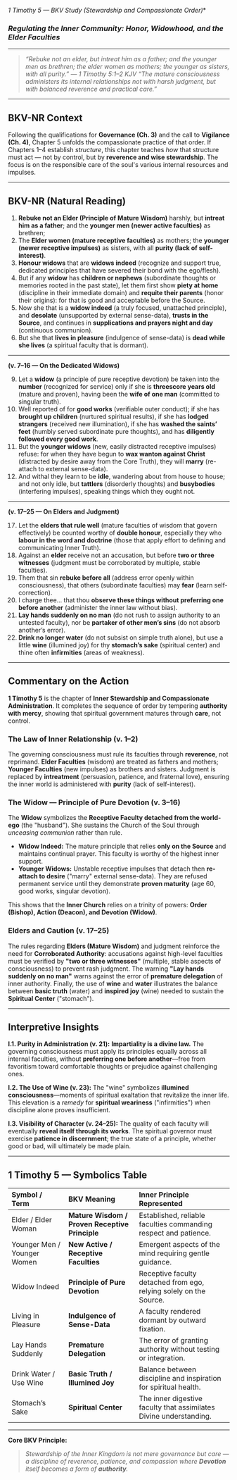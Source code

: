 *1 Timothy 5 — BKV Study (Stewardship and Compassionate Order)**
### *Regulating the Inner Community: Honor, Widowhood, and the Elder Faculties*

---

> *“Rebuke not an elder, but intreat him as a father; and the younger men as brethren; the elder women as mothers; the younger as sisters, with all purity.” — 1 Timothy 5:1–2 KJV*
> *“The mature consciousness administers its internal relationships not with harsh judgment, but with balanced reverence and practical care.”*

---

## **BKV-NR Context**

Following the qualifications for **Governance (Ch. 3)** and the call to **Vigilance (Ch. 4)**, Chapter 5 unfolds the compassionate practice of that order. If Chapters 1–4 establish *structure*, this chapter teaches *how* that structure must act — not by control, but by **reverence and wise stewardship**. The focus is on the responsible care of the soul's various internal resources and impulses.

---

## **BKV-NR (Natural Reading)**

1.  **Rebuke not an Elder (Principle of Mature Wisdom)** harshly, but **intreat him as a father**; and the **younger men (newer active faculties)** as brethren;
2.  The **Elder women (mature receptive faculties)** as mothers; the **younger (newer receptive impulses)** as sisters, with all **purity (lack of self-interest)**.
3.  **Honour widows** that are **widows indeed** (recognize and support true, dedicated principles that have severed their bond with the ego/flesh).
4.  But if any **widow** has **children or nephews** (subordinate thoughts or memories rooted in the past state), let them first show **piety at home** (discipline in their immediate domain) and **requite their parents** (honor their origins): for that is good and acceptable before the Source.
5.  Now she that is a **widow indeed** (a truly focused, unattached principle), and **desolate** (unsupported by external sense-data), **trusts in the Source**, and continues in **supplications and prayers night and day** (continuous communion).
6.  But she that **lives in pleasure** (indulgence of sense-data) is **dead while she lives** (a spiritual faculty that is dormant).

---

**(v. 7–16 — On the Dedicated Widows)**

9.  Let a **widow** (a principle of pure receptive devotion) be taken into the **number** (recognized for service) only if she is **threescore years old** (mature and proven), having been the **wife of one man** (committed to singular truth).
10. Well reported of for **good works** (verifiable outer conduct); if she has **brought up children** (nurtured spiritual results), if she has **lodged strangers** (received new illumination), if she has **washed the saints’ feet** (humbly served subordinate pure thoughts), and has **diligently followed every good work**.
11. But the **younger widows** (new, easily distracted receptive impulses) refuse: for when they have begun to **wax wanton against Christ** (distracted by desire away from the Core Truth), they will **marry** (re-attach to external sense-data).
13. And withal they learn to be **idle**, wandering about from house to house; and not only idle, but **tattlers** (disorderly thoughts) and **busybodies** (interfering impulses), speaking things which they ought not.

---

**(v. 17–25 — On Elders and Judgment)**

17. Let the **elders that rule well** (mature faculties of wisdom that govern effectively) be counted worthy of **double honour**, especially they who **labour in the word and doctrine** (those that apply effort to defining and communicating Inner Truth).
19. Against an **elder** receive not an accusation, but before **two or three witnesses** (judgment must be corroborated by multiple, stable faculties).
20. Them that sin **rebuke before all** (address error openly within consciousness), that others (subordinate faculties) may **fear** (learn self-correction).
21. I charge thee… that thou **observe these things without preferring one before another** (administer the inner law without bias).
22. **Lay hands suddenly on no man** (do not rush to assign authority to an untested faculty), nor be **partaker of other men’s sins** (do not absorb another’s error).
23. **Drink no longer water** (do not subsist on simple truth alone), but use a little **wine** (illumined joy) for thy **stomach’s sake** (spiritual center) and thine often **infirmities** (areas of weakness).

---

## **Commentary on the Action**

**1 Timothy 5** is the chapter of **Inner Stewardship and Compassionate Administration**.
It completes the sequence of order by tempering **authority with mercy**, showing that spiritual government matures through **care**, not control.

### **The Law of Inner Relationship (v. 1–2)**
The governing consciousness must rule its faculties through **reverence**, not reprimand. **Elder Faculties** (wisdom) are treated as fathers and mothers; **Younger Faculties** (new impulses) as brothers and sisters. Judgment is replaced by **intreatment** (persuasion, patience, and fraternal love), ensuring the inner world is administered with **purity** (lack of self-interest).

### **The Widow — Principle of Pure Devotion (v. 3–16)**
The **Widow** symbolizes the **Receptive Faculty detached from the world-ego** (the "husband"). She sustains the Church of the Soul through *unceasing communion* rather than rule.
* **Widow Indeed:** The mature principle that relies **only on the Source** and maintains continual prayer. This faculty is worthy of the highest inner support.
* **Younger Widows:** Unstable receptive impulses that detach then **re-attach to desire** ("marry" external sense-data). They are refused permanent service until they demonstrate **proven maturity** (age 60, good works, singular devotion).

This shows that the **Inner Church** relies on a trinity of powers: **Order (Bishop), Action (Deacon), and Devotion (Widow)**.

### **Elders and Caution (v. 17–25)**
The rules regarding **Elders (Mature Wisdom)** and judgment reinforce the need for **Corroborated Authority**: accusations against high-level faculties must be verified by **"two or three witnesses"** (multiple, stable aspects of consciousness) to prevent rash judgment. The warning **"Lay hands suddenly on no man"** warns against the error of **premature delegation** of inner authority. Finally, the use of **wine** and **water** illustrates the balance between **basic truth** (water) and **inspired joy** (wine) needed to sustain the **Spiritual Center** ("stomach").

---

## **Interpretive Insights**

**I.1. Purity in Administration (v. 21):**
**Impartiality is a divine law.** The governing consciousness must apply its principles equally across all internal faculties, without **preferring one before another**—free from favoritism toward comfortable thoughts or prejudice against challenging ones.

**I.2. The Use of Wine (v. 23):**
The "wine" symbolizes **illumined consciousness**—moments of spiritual exaltation that revitalize the inner life. This elevation is a *remedy* for **spiritual weariness** ("infirmities") when discipline alone proves insufficient.

**I.3. Visibility of Character (v. 24–25):**
The quality of each faculty will eventually **reveal itself through its works**. The spiritual governor must exercise **patience in discernment**; the true state of a principle, whether good or bad, will ultimately be made plain.

---

## **1 Timothy 5 — Symbolics Table**

| Symbol / Term | BKV Meaning | Inner Principle Represented |
| :--- | :--- | :--- |
| Elder / Elder Woman | **Mature Wisdom / Proven Receptive Principle** | Established, reliable faculties commanding respect and patience. |
| Younger Men / Younger Women | **New Active / Receptive Faculties** | Emergent aspects of the mind requiring gentle guidance. |
| Widow Indeed | **Principle of Pure Devotion** | Receptive faculty detached from ego, relying solely on the Source. |
| Living in Pleasure | **Indulgence of Sense-Data** | A faculty rendered dormant by outward fixation. |
| Lay Hands Suddenly | **Premature Delegation** | The error of granting authority without testing or integration. |
| Drink Water / Use Wine | **Basic Truth / Illumined Joy** | Balance between discipline and inspiration for spiritual health. |
| Stomach’s Sake | **Spiritual Center** | The inner digestive faculty that assimilates Divine understanding. |

---

**Core BKV Principle:**
> *Stewardship of the Inner Kingdom is not mere governance but care — a discipline of reverence, patience, and compassion where **Devotion** itself becomes a form of **authority**.*


